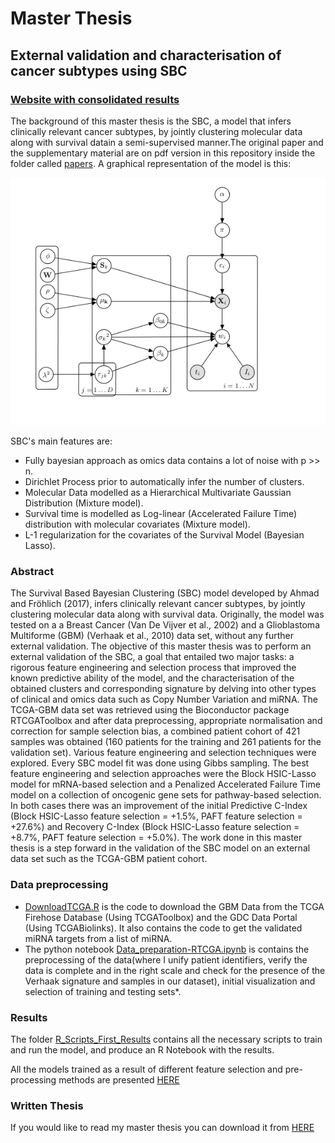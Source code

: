 # Master Thesis
## External validation and characterisation of cancer subtypes using SBC
### [Website with consolidated results](https://camiladuitama.github.io/MasterThesis/)
The background of this master thesis is the SBC, a model that infers clinically relevant cancer subtypes, by jointly clustering molecular data along with survival datain a semi-supervised manner.The original paper and the supplementary material are on pdf version in this repository inside the folder called [papers](/papers/). A graphical representation of the model is this:

![SBC](/images/Graphical_model_SBC.png)

SBC's main features are:
- Fully bayesian approach as omics data contains a lot of noise with p >> n.
- Dirichlet Process prior to automatically infer the number of clusters.
- Molecular Data modelled as a Hierarchical Multivariate Gaussian Distribution (Mixture model).
- Survival time is modelled as Log-linear (Accelerated Failure Time) distribution with molecular covariates (Mixture model).
- L-1 regularization for the covariates of the Survival Model (Bayesian Lasso).

### Abstract
The Survival Based Bayesian Clustering (SBC) model developed by Ahmad and Fröhlich (2017), infers clinically relevant cancer subtypes, by jointly clustering molecular data along with survival data. Originally, the model was tested on a a Breast Cancer (Van De Vijver et al., 2002) and a Glioblastoma Multiforme (GBM) (Verhaak et al., 2010) data set, without any further external validation. The objective of this master thesis was to perform an external validation of the SBC, a goal that entailed two major tasks: a rigorous feature engineering and selection process that improved the known predictive ability of the model, and the characterisation of the obtained clusters and corresponding signature by delving into other types of clinical and omics data such as Copy Number Variation and miRNA.
The TCGA-GBM data set was retrieved using the Bioconductor package RTCGAToolbox and after data preprocessing, appropriate normalisation and correction for sample selection bias, a combined patient cohort of 421 samples was obtained (160 patients for the training and 261 patients for the validation set). Various feature engineering and selection techniques were explored. Every SBC model fit was done using Gibbs sampling. The best feature engineering and selection approaches were the Block HSIC-Lasso model for mRNA-based selection and a Penalized Accelerated Failure Time model on a collection of oncogenic gene sets for pathway-based selection. In both cases there was an improvement of the initial Predictive C-Index (Block HSIC-Lasso feature selection = +1.5%, PAFT feature selection = +27.6%) and Recovery C-Index (Block HSIC-Lasso feature selection = +8.7%, PAFT feature selection = +5.0%). 
The work done in this master thesis is a step forward in the validation of the SBC model on an external data set such as the TCGA-GBM patient cohort.

### Data preprocessing
- [DownloadTCGA.R](DownloadTCGA.R) is the code to download the GBM Data from the TCGA Firehose Database (Using TCGAToolbox) and the GDC Data Portal (Using TCGABiolinks). It also contains the code to get the validated miRNA targets from a list of miRNA.
- The python notebook [Data_preparation-RTCGA.ipynb](Data%20preparation-RTCGA.ipynb) is contains the preprocessing of the data(where I unify patient identifiers, verify the data is complete and in the right scale and check for the presence of the Verhaak signature and samples in our dataset), initial visualization and selection of training and testing sets*.

### Results
The folder [R_Scripts_First_Results](/R_Scripts_First_Results/) contains all the necessary scripts to train and run the model, and produce an R Notebook with the results.

All the  models trained as a result of different feature selection and pre-processing methods are presented [HERE](https://camiladuitama.github.io/MasterThesis/)

### Written Thesis
If you would like to read my master thesis you can download it from [HERE](https://github.com/CamilaDuitama/MasterThesis/blob/master/Master%20thesis%20final%20version.pdf)

